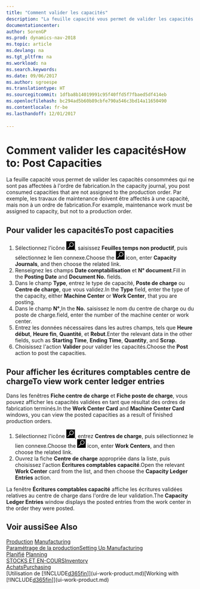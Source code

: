 ```yaml
---
title: "Comment valider les capacités"
description: "La feuille capacité vous permet de valider les capacités consommées qui ne sont pas affectées à l'ordre de fabrication. Par exemple, les travaux de maintenance doivent être affectés à une capacité, mais non à un ordre de fabrication."
documentationcenter: 
author: SorenGP
ms.prod: dynamics-nav-2018
ms.topic: article
ms.devlang: na
ms.tgt_pltfrm: na
ms.workload: na
ms.search.keywords: 
ms.date: 09/06/2017
ms.author: sgroespe
ms.translationtype: HT
ms.sourcegitcommit: 1dfba8b14019991c95f40ffd5f7fbaed5df414eb
ms.openlocfilehash: bc294ad5b60b89cbfe790a546c3bd14a11650490
ms.contentlocale: fr-be
ms.lasthandoff: 12/01/2017

---
```

# <a name="how-to-post-capacities"></a><span data-ttu-id="69799-104">Comment valider les capacités</span><span class="sxs-lookup"><span data-stu-id="69799-104">How to: Post Capacities</span></span>
<span data-ttu-id="69799-105">La feuille capacité vous permet de valider les capacités consommées qui ne sont pas affectées à l'ordre de fabrication.</span><span class="sxs-lookup"><span data-stu-id="69799-105">In the capacity journal, you post consumed capacities that are not assigned to the production order.</span></span> <span data-ttu-id="69799-106">Par exemple, les travaux de maintenance doivent être affectés à une capacité, mais non à un ordre de fabrication.</span><span class="sxs-lookup"><span data-stu-id="69799-106">For example, maintenance work must be assigned to capacity, but not to a production order.</span></span>  

## <a name="to-post-capacities"></a><span data-ttu-id="69799-107">Pour valider les capacités</span><span class="sxs-lookup"><span data-stu-id="69799-107">To post capacities</span></span>  
1.  <span data-ttu-id="69799-108">Sélectionnez l'icône ![Page ou état pour la recherche](media/ui-search/search_small.png "Page ou état pour la recherche"), saisissez **Feuilles temps non productif**, puis sélectionnez le lien connexe.</span><span class="sxs-lookup"><span data-stu-id="69799-108">Choose the ![Search for Page or Report](media/ui-search/search_small.png "Search for Page or Report icon") icon, enter **Capacity Journals**, and then choose the related link.</span></span>  
2.  <span data-ttu-id="69799-109">Renseignez les champs **Date comptabilisation** et **N° document**.</span><span class="sxs-lookup"><span data-stu-id="69799-109">Fill in the **Posting Date** and **Document No.** fields.</span></span>  
3.  <span data-ttu-id="69799-110">Dans le champ **Type**, entrez le type de capacité, **Poste de charge** ou **Centre de charge**, que vous validez.</span><span class="sxs-lookup"><span data-stu-id="69799-110">In the **Type** field, enter the type of the capacity, either **Machine Center** or **Work Center**, that you are posting.</span></span>  
4.  <span data-ttu-id="69799-111">Dans le champ **N°**,</span><span class="sxs-lookup"><span data-stu-id="69799-111">In the **No.**</span></span> <span data-ttu-id="69799-112">saisissez le nom du centre de charge ou du poste de charge.</span><span class="sxs-lookup"><span data-stu-id="69799-112">field, enter the number of the machine center or work center.</span></span>  
5.  <span data-ttu-id="69799-113">Entrez les données nécessaires dans les autres champs, tels que **Heure début**, **Heure fin**, **Quantité**, et **Rebut**.</span><span class="sxs-lookup"><span data-stu-id="69799-113">Enter the relevant data in the other fields, such as **Starting Time**, **Ending Time**, **Quantity**, and **Scrap**.</span></span>  
6.  <span data-ttu-id="69799-114">Choisissez l'action **Valider** pour valider les capacités.</span><span class="sxs-lookup"><span data-stu-id="69799-114">Choose the **Post** action to post the capacities.</span></span>  

## <a name="to-view-work-center-ledger-entries"></a><span data-ttu-id="69799-115">Pour afficher les écritures comptables centre de charge</span><span class="sxs-lookup"><span data-stu-id="69799-115">To view work center ledger entries</span></span>  
<span data-ttu-id="69799-116">Dans les fenêtres **Fiche centre de charge** et **Fiche poste de charge**, vous pouvez afficher les capacités validées en tant que résultat des ordres de fabrication terminés.</span><span class="sxs-lookup"><span data-stu-id="69799-116">In the **Work Center Card** and **Machine Center Card** windows, you can view the posted capacities as a result of finished production orders.</span></span>    
1.  <span data-ttu-id="69799-117">Sélectionnez l'icône ![Page ou état pour la recherche](media/ui-search/search_small.png "Page ou état pour la recherche"), entrez **Centres de charge**, puis sélectionnez le lien connexe.</span><span class="sxs-lookup"><span data-stu-id="69799-117">Choose the ![Search for Page or Report](media/ui-search/search_small.png "Search for Page or Report icon") icon, enter **Work Centers**, and then choose the related link.</span></span>  
2.  <span data-ttu-id="69799-118">Ouvrez la fiche **Centre de charge** appropriée dans la liste, puis choisissez l'action **Écritures comptables capacité**.</span><span class="sxs-lookup"><span data-stu-id="69799-118">Open the relevant **Work Center** card from the list, and then choose the **Capacity Ledger Entries** action.</span></span>  

<span data-ttu-id="69799-119">La fenêtre **Écritures comptables capacité** affiche les écritures validées relatives au centre de charge dans l'ordre de leur validation.</span><span class="sxs-lookup"><span data-stu-id="69799-119">The **Capacity Ledger Entries** window displays the posted entries from the work center in the order they were posted.</span></span>   

## <a name="see-also"></a><span data-ttu-id="69799-120">Voir aussi</span><span class="sxs-lookup"><span data-stu-id="69799-120">See Also</span></span>  
<span data-ttu-id="69799-121">[Production](production-manage-manufacturing.md)  </span><span class="sxs-lookup"><span data-stu-id="69799-121">[Manufacturing](production-manage-manufacturing.md)  </span></span>  
[<span data-ttu-id="69799-122">Paramétrage de la production</span><span class="sxs-lookup"><span data-stu-id="69799-122">Setting Up Manufacturing</span></span>](production-configure-production-processes.md)  
<span data-ttu-id="69799-123">[Planifié](production-planning.md)    </span><span class="sxs-lookup"><span data-stu-id="69799-123">[Planning](production-planning.md)    </span></span>  
[<span data-ttu-id="69799-124">STOCKS ET EN-COURS</span><span class="sxs-lookup"><span data-stu-id="69799-124">Inventory</span></span>](inventory-manage-inventory.md)  
[<span data-ttu-id="69799-125">Achats</span><span class="sxs-lookup"><span data-stu-id="69799-125">Purchasing</span></span>](purchasing-manage-purchasing.md)  
<span data-ttu-id="69799-126">[Utilisation de [!INCLUDE[d365fin](includes/d365fin_md.md)]](ui-work-product.md)</span><span class="sxs-lookup"><span data-stu-id="69799-126">[Working with [!INCLUDE[d365fin](includes/d365fin_md.md)]](ui-work-product.md)</span></span>

